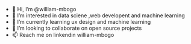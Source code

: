 - 👋 Hi, I’m @william-mbogo
- 👀 I’m interested in data sciene ,web developent and machine learning
- 🌱 I’m currently learning ux design and machine learning
- 💞️ I’m looking to collaborate on open source projects
- 📫 Reach me on linkendin william-mbogo

<!---
william-mbogo/william-mbogo is a ✨ special ✨ repository because its `README.md` (this file) appears on your GitHub profile.
You can click the Preview link to take a look at your changes.
--->
